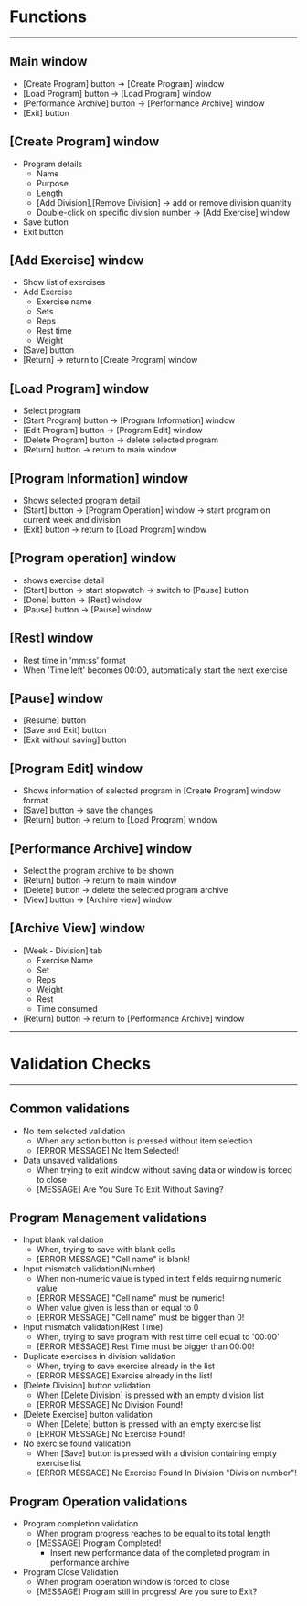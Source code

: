 # Functions

---
## Main window
- [Create Program] button -> [Create Program] window
- [Load Program] button -> [Load Program] window
- [Performance Archive] button -> [Performance Archive] window
- [Exit] button

## [Create Program] window
- Program details
  - Name
  - Purpose
  - Length
  - [Add Division],[Remove Division] -> add or remove division quantity
  - Double-click on specific division number -> [Add Exercise] window
- Save button
- Exit button

## [Add Exercise] window
- Show list of exercises
- Add Exercise
  - Exercise name
  - Sets
  - Reps
  - Rest time
  - Weight
- [Save] button
- [Return] -> return to [Create Program] window

## [Load Program] window
- Select program
- [Start Program] button -> [Program Information] window
- [Edit Program] button -> [Program Edit] window
- [Delete Program] button -> delete selected program
- [Return] button -> return to main window 

## [Program Information] window
- Shows selected program detail
- [Start] button -> [Program Operation] window -> start program on current week and division
- [Exit] button -> return to [Load Program] window

## [Program operation] window
- shows exercise detail
- [Start] button -> start stopwatch -> switch to [Pause] button
- [Done] button -> [Rest] window
- [Pause] button -> [Pause] window

## [Rest] window
- Rest time in 'mm:ss' format
- When 'Time left' becomes 00:00, automatically start the next exercise

## [Pause] window
- [Resume] button
- [Save and Exit] button
- [Exit without saving] button

## [Program Edit] window
- Shows information of selected program in [Create Program] window format 
- [Save] button -> save the changes
- [Return] button -> return to [Load Program] window

## [Performance Archive] window
- Select the program archive to be shown
- [Return] button -> return to main window
- [Delete] button -> delete the selected program archive
- [View] button -> [Archive view] window

## [Archive View] window
- [Week - Division] tab
  - Exercise Name
  - Set
  - Reps
  - Weight
  - Rest
  - Time consumed
- [Return] button -> return to [Performance Archive] window

---
# Validation Checks

---
## Common validations
- No item selected validation
  - When any action button is pressed without item selection
  - [ERROR MESSAGE] No Item Selected!
- Data unsaved validations
  - When trying to exit window without saving data or window is forced to close
  - [MESSAGE] Are You Sure To Exit Without Saving?

## Program Management validations
- Input blank validation
  - When, trying to save with blank cells
  - [ERROR MESSAGE] "Cell name" is blank!
- Input mismatch validation(Number)
  - When non-numeric value is typed in text fields requiring numeric value  
  - [ERROR MESSAGE] "Cell name" must be numeric!
  - When value given is less than or equal to 0
  - [ERROR MESSAGE] "Cell name" must be bigger than 0!
- Input mismatch validation(Rest Time)
  - When, trying to save program with rest time cell equal to '00:00'
  - [ERROR MESSAGE] Rest Time must be bigger than 00:00!
- Duplicate exercises in division validation
  - When, trying to save exercise already in the list
  - [ERROR MESSAGE] Exercise already in the list!
- [Delete Division] button validation
  - When [Delete Division] is pressed with an empty division list
  - [ERROR MESSAGE] No Division Found!
- [Delete Exercise] button validation
  - When [Delete] button is pressed with an empty exercise list
  - [ERROR MESSAGE] No Exercise Found!
- No exercise found validation
  - When [Save] button is pressed with a division containing empty exercise list
  - [ERROR MESSAGE] No Exercise Found In Division "Division number"!

## Program Operation validations
- Program completion validation
  - When program progress reaches to be equal to its total length
  - [MESSAGE] Program Completed!
    - Insert new performance data of the completed program in performance archive
- Program Close Validation
  - When program operation window is forced to close
  - [MESSAGE] Program still in progress! Are you sure to Exit?
